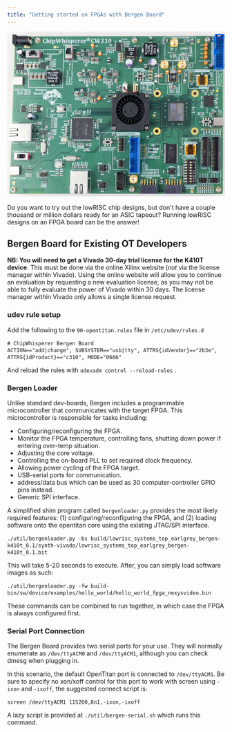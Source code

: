 ```yaml
---
title: "Getting started on FPGAs with Bergen Board"
---
```


![Bergen Board image](img/bergenk410t.jpeg)

Do you want to try out the lowRISC chip designs, but don't have a couple thousand or million dollars ready for an ASIC tapeout?
Running lowRISC designs on an FPGA board can be the answer!

<!-- TODO: Switch all calls to fusesoc and the Verilated system to refer to Meson, once it supports fusesoc. -->

## Bergen Board for Existing OT Developers

**NB: You will need to get a Vivado 30-day trial license for the K410T device**. This must be done via the online Xilinx website (*not* via the license manager within Vivado). Using the online website will allow you to continue an evaluation by requesting a new evaluation license, as you may not be able to fully evaluate the power of Vivado within 30 days. The license manager within Vivado only allows a single license request.


### udev rule setup

Add the following to the `90-opentitan.rules` file in `/etc/udev/rules.d`

```
# ChipWhisperer Bergen Board
ACTION=="add|change", SUBSYSTEM=="usb|tty", ATTRS{idVendor}=="2b3e", ATTRS{idProduct}=="c310", MODE="0666"
```

And reload the rules with `udevadm control --reload-rules` .

### Bergen Loader

Unlike standard dev-boards, Bergen includes a programmable microcontroller that communicates with the target FPGA. This microcontroller is responsible for tasks including:

* Configuring/reconfiguring the FPGA.
* Monitor the FPGA temperature, controlling fans, shutting down power if entering over-temp situation.
* Adjusting the core voltage.
* Controlling the on-board PLL to set required clock frequency.
* Allowing power cycling of the FPGA target.
* USB-serial ports for communication.
* address/data bus which can be used as 30 computer-controller GPIO pins instead.
* Generic SPI interface.

A simplified shim program called `bergenloader.py` provides the most likely required features: (1) configuring/reconfiguring the FPGA, and (2) loading software onto the opentitan core using the existing JTAG/SPI interface.

```console
./util/bergenloader.py -bs build/lowrisc_systems_top_earlgrey_bergen-k410t_0.1/synth-vivado/lowrisc_systems_top_earlgrey_bergen-k410t_0.1.bit
```

This will take 5-20 seconds to execute. After, you can simply load software images as such:

```console
./util/bergenloader.py -fw build-bin/sw/device/examples/hello_world/hello_world_fpga_nexysvideo.bin
```

These commands can be combined to run together, in which case the FPGA is always configured first.

### Serial Port Connection

The Bergen Board provides two serial ports for your use. They will normally enumerate as `/dev/ttyACM0` and `/dev/ttyACM1`, although you can check dmesg when plugging in.

In this scenario, the default OpenTitan port is connected to `/dev/ttyACM1`. Be sure to specify no xon/xoff control for this port to work with screen using `-ixon` and `-ixoff`, the suggested connect script is:

```console
screen /dev/ttyACM1 115200,8n1,-ixon,-ixoff
```

A lazy script is provided at `./util/bergen-serial.sh` which runs this command.